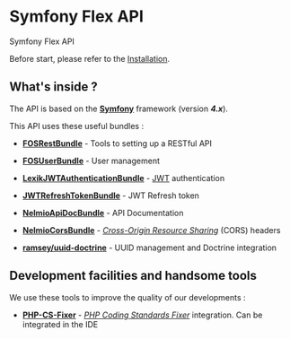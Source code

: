 Symfony Flex API
================

Symfony Flex API

Before start, please refer to the [Installation][Installation].

What's inside ?
---------------

The API is based on the [**Symfony**][Symfony] framework (version **_4.x_**).

This API uses these useful bundles :

  * [**FOSRestBundle**][FOSRestBundle] - Tools to setting up a RESTful API

  * [**FOSUserBundle**][FOSUserBundle] - User management
  
  * [**LexikJWTAuthenticationBundle**][LexikJWTAuthenticationBundle] - [JWT][JWT] authentication
  
  * [**JWTRefreshTokenBundle**][JWTRefreshTokenBundle] - JWT Refresh token

  * [**NelmioApiDocBundle**][NelmioApiDocBundle] - API Documentation

  * [**NelmioCorsBundle**][NelmioCorsBundle] - [_Cross-Origin Resource Sharing_][CORS] (CORS) headers

  * [**ramsey/uuid-doctrine**][Ramsey-UUID-Doctrine] - UUID management and Doctrine integration

Development facilities and handsome tools
-----------------------------------------

We use these tools to improve the quality of our developments :

  * [**PHP-CS-Fixer**][PHP-CS-Fixer] - [_PHP Coding Standards Fixer_][PHPCSStandards] integration. Can be integrated in the IDE

[CORS]: http://enable-cors.org
[FOSRestBundle]: https://github.com/FriendsOfSymfony/FOSRestBundle
[FOSUserBundle]: https://github.com/FriendsOfSymfony/FOSUserBundle
[Installation]: doc/installation.md
[JWT]: https://jwt.io
[JWTRefreshTokenBundle]: https://github.com/gesdinet/JWTRefreshTokenBundle
[LexikJWTAuthenticationBundle]: https://github.com/lexik/LexikJWTAuthenticationBundle
[NelmioApiDocBundle]: https://github.com/nelmio/NelmioApiDocBundle
[NelmioCorsBundle]: https://github.com/nelmio/NelmioCorsBundle
[PHP-CS-Fixer]: https://github.com/FriendsOfPHP/PHP-CS-Fixer
[PHPCSStandards]: http://cs.sensiolabs.org
[Ramsey-UUID-Doctrine]: https://github.com/ramsey/uuid-doctrine
[Symfony]: https://symfony.com/doc/current/index.html
